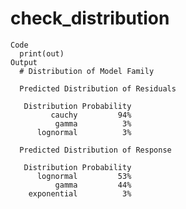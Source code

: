 # check_distribution

    Code
      print(out)
    Output
      # Distribution of Model Family
      
      Predicted Distribution of Residuals
      
       Distribution Probability
             cauchy         94%
              gamma          3%
          lognormal          3%
      
      Predicted Distribution of Response
      
       Distribution Probability
          lognormal         53%
              gamma         44%
        exponential          3%

